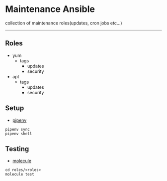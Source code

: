 # Maintenance Ansible
collection of maintenance roles(updates, cron jobs etc...)
***

## Roles
- yum
  - tags
    - updates
    - security
- apt
  - tags
    - updates
    - security


## Setup
- [pipenv](https://github.com/pypa/pipenv)

```
pipenv sync
pipenv shell
```

## Testing
- [molecule](https://github.com/ansible/molecule)

```
cd roles/<roles>
molecule test
```
